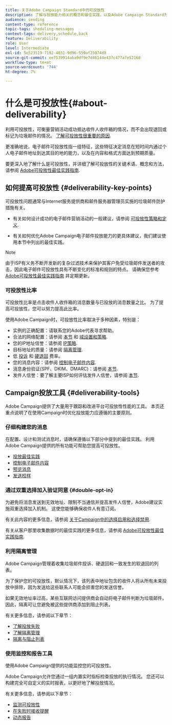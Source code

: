 ```yaml
---
title: 关于Adobe Campaign Standard中的可投放性
description: 了解与投放能力相关的概念和最佳实践，以及Adobe Campaign Standard为优化投放发送提供的工具。
audience: sending
content-type: reference
topic-tags: sheduling-messages
context-tags: delivery,schedule,back
feature: Deliverability
role: User
level: Intermediate
exl-id: 5e523519-7192-4031-9d96-559af23074d9
source-git-commit: ee7539914aba9df9e7d46144e437c477a7e52168
workflow-type: tm+mt
source-wordcount: '744'
ht-degree: 7%

---
```


# 什么是可投放性{#about-deliverability}

利用可投放性，可衡量营销活动成功抵达收件人收件箱的情况，而不会出现退回或标记为垃圾邮件的情况。 [了解可投放性很重要的原因](https://experienceleague.adobe.com/docs/deliverability-learn/deliverability-best-practice-guide/deliverability-strategy-and-definition.html#why-deliverability-matters).

更准确地说，电子邮件可投放性指一组特征，这些特征决定消息在短时间内通过个人电子邮件地址到达其目的地的能力，以及在内容和格式方面达到预期质量。 <!--These characteristics fall into four main categories: data quality, message and content, sending infrastructure, and reputation. Together, they form the foundation of a successful email deliverability program.-->

要更深入地了解什么是可投放性，并详细了解可投放性的关键术语、概念和方法，请参阅 [Adobe可投放性最佳实践指南](https://experienceleague.adobe.com/docs/deliverability-learn/deliverability-best-practice-guide/introduction.html?lang=zh-Hans).

## 如何提高可投放性 {#deliverability-key-points}

可投放性问题通常与Internet服务提供商和邮件服务器管理员实施的垃圾邮件防护措施有关。

* 有关如何设计成功的电子邮件营销活动的一般建议，请参阅 [可投放性策略和定义](https://experienceleague.adobe.com/docs/deliverability-learn/deliverability-best-practice-guide/deliverability-strategy-and-definition.html).

* 有关如何优化Adobe Campaign电子邮件投放能力的更具体建议，我们建议使用本节中列出的最佳实践。

>[!NOTE]
>
>由于ISP有义务不断开发新的复杂过滤技术来保护其客户免受垃圾邮件发送者的攻击，因此电子邮件可投放性具有不断变化的标准和规则的特点。 请确保您参考 [Adobe可投放性最佳实践指南](https://experienceleague.adobe.com/docs/deliverability-learn/deliverability-best-practice-guide/introduction.html?lang=zh-Hans) 并定期更新。

### 可投放性比率

可投放性比率是点击收件人收件箱的消息数量与已投放的消息数量之比。 为了提高可投放性，您可以努力提高此比率。

使用Adobe Campaign时，可投放性比率取决于多种因素，特别是：

* 实例的正确配置：请联系您的Adobe代表寻求帮助。
* 合法的网络配置：请参阅 [本节](../../sending/using/optimize-delivery.md#network-config) 和 [域设置和策略](https://experienceleague.adobe.com/docs/deliverability-learn/deliverability-best-practice-guide/transition-process/infrastructure.html#domain-setup-and-strategy).
* 您的IP地址信誉：请参阅 [IP策略](https://experienceleague.adobe.com/docs/deliverability-learn/deliverability-best-practice-guide/transition-process/infrastructure.html#ip-strategy).
* 目标地址的质量：请参阅 [隔离管理](../../sending/using/optimize-delivery.md#quarantine-management).
* 低 [投诉](https://experienceleague.adobe.com/docs/deliverability-learn/deliverability-best-practice-guide/metrics-for-deliverability/complaints.html) 和 [硬退回](https://experienceleague.adobe.com/docs/deliverability-learn/deliverability-best-practice-guide/metrics-for-deliverability/bounces.html#hard-bounces) 费率。
* 您的消息内容：请参阅 [控制电子邮件内容](../../sending/using/control-email-content.md).
* 消息身份验证(SPF、DKIM、DMARC)：请参阅 [本节](https://experienceleague.adobe.com/docs/deliverability-learn/deliverability-best-practice-guide/transition-process/infrastructure.html#authentication).
* 发件人信誉：要了解主要ISP如何评估发件人信誉，请参阅 [本节](https://experienceleague.adobe.com/docs/deliverability-learn/deliverability-best-practice-guide/internet-service-provider-specifics/overview.html).

## Campaign投放工具 {#deliverability-tools}

Adobe Campaign提供了大量用于跟踪和改进平台可投放性性能的工具。 本页还重点说明了在使用Campaign时优化投放能力应遵循的主要原则。

### 仔细构建您的消息

在配置、设计和测试消息时，请确保遵循以下部分中提到的最佳实践。 利用Adobe Campaign提供的所有功能可帮助您提高可投放性。

* [投放最佳实践](../../sending/using/delivery-best-practices.md)
* [控制电子邮件内容](../../sending/using/control-email-content.md)
* [预览消息](../../sending/using/previewing-messages.md)
* [发送校样](../../sending/using/sending-proofs.md)

### 通过双重选择加入验证同意 {#double-opt-in}

为避免将消息发送到无效地址、限制不当通信并提高发件人信誉，Adobe建议实施双重选择加入机制。 这使您能够确保收件人有意订阅。

有关此内容的更多信息，请参阅 [关于Campaign中的选择启用和选择禁用](../../audiences/using/about-opt-in-and-opt-out-in-campaign.md).

有关从客户那里收集数据时的最佳实践的更多信息，请参阅 [Adobe可投放性最佳实践指南](https://experienceleague.adobe.com/docs/deliverability-learn/deliverability-best-practice-guide/first-impressions/address-collection-and-list-growth.html#data-quality-and-hygiene).

### 利用隔离管理

Adobe Campaign管理着收集垃圾邮件投诉、硬退回和一致发生的软退回的列表。

为了保护您的可投放性，默认情况下，该列表中地址包含的收件人将从所有未来投放中排除，因为发送给这些联系人可能会损害您的发送信誉。

如果无效地址率过高，某些互联网访问提供商会自动将电子邮件判断为垃圾邮件。因此，隔离可让您避免被这些提供商添加到阻止列表。

有关更多信息，请参阅以下章节：

* [了解投放失败](../../sending/using/understanding-delivery-failures.md)
* [了解隔离管理](../../sending/using/understanding-quarantine-management.md)
* [隔离与阻止列表](../../sending/using/understanding-quarantine-management.md#quarantine-vs-denylist)

### 使用监控和报告工具

使用Adobe Campaign提供的功能监控您的可投放性。

Adobe Campaign允许您通过一组内置实时指标检查投放的执行情况。 <!--For example, you can check the number of messages that are successfully executed, sent and delivered. You can also verify the number of messages that have been opened and the number of messages/links that have been clicked.-->您还可以构建完全可自定义的实时报表，以更好地了解投放情况。

有关更多信息，请参阅以下章节：

* [监测可投放性](../../sending/using/monitor-deliverability.md)
  <!--[Monitoring a delivery](../../sending/using/monitoring-a-delivery.md)-->
* [在失败时接收提醒](../../sending/using/receiving-alerts-when-failures-happen.md)
* [动态报告](../../reporting/using/about-dynamic-reports.md)

<!--## General recommendations

NOT SURE TO KEEP

Here are a few additional recommendations when it comes to deliverability.

### Send to valid addresses {#valid-addresses}

Spammers often use address generators based on lists of frequent names and first names; in addition, they rarely process technical notifications sent back by mail servers. A high rate of invalid addresses is often interpreted as a sign of spam.

Double opt-in mechanisms and effective handling of technical bounce messages make it possible to avoid this.

### Reduce complaint rate {#reduce-complaint-rate}

ISPs usually have a prominent means of reporting a received message as spam. This makes it possible to identify unreliable sources. By rapidly honoring opt-out requests, making regular use of a given list, verifying consent through a double opt-in system, and implementing feedback loops, you can reduce complaint rates.

<!--Sending to honeypot addresses {#honeypot-addresses}
ISPs and other organizations (refer to https://www.projecthoneypot.org/) make use of mailboxes that do not correspond to physical persons but are created simply to trick spammers. These so-called "honey pot" addresses are published on the Web in order to be collected by spambots and thus catch illegitimate senders. The use of a double opt-in mechanism precludes this sort of address being added to a list. When using a third-party list, you must be sure of the methods employed by its maintainer.-->

<!--## Sending on a regular basis {#regular-deliveries}

Spammers make programmed deliveries to maintain their reputation over time. They sometimes need to adapt their marketing plan to meet the best practices imposed by the ISPs and so, after a peak in reputation (ramp-up), they configure regular deliveries.-->
